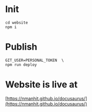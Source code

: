 # Init
```
cd website
npm i
```
# Publish
```
GIT_USER=PERSONAL_TOKEN  \
npm run deploy
```

# Website is live at

[https://nmanhit.github.io/docusaurus/](https://nmanhit.github.io/docusaurus/)

